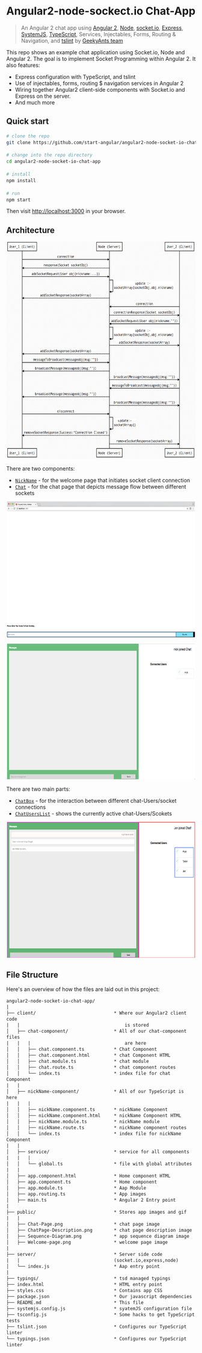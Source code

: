 Angular2-node-sockect.io Chat-App 
==========================

> An Angular 2 chat app using [Angular 2](https://angular.io/), [Node](https://nodejs.org/), [socket.io](http://socket.io/), [Express](https://expressjs.com/), [SystemJS](https://github.com/systemjs/systemjs), [TypeScript](http://www.typescriptlang.org/), Services, Injectables, Forms, Routing & Navigation, and [tslint](http://palantir.github.io/tslint/) by [GeekyAnts team](https://www.geekyants.com/)

This repo shows an example chat application using Socket.io, Node and Angular 2. The goal is to implement Socket Programming within Angular 2. It also features:

* Express configuration with TypeScript, and tslint
* Use of injectables, forms, routing $ navigation services in Angular 2
* Wiring together Angular2 client-side components with Socket.io and Express on the server. 
* And much more

## Quick start

```bash
# clone the repo
git clone https://github.com/start-angular/angular2-node-socket-io-chat-app.git 

# change into the repo directory
cd angular2-node-socket-io-chat-app

# install 
npm install

# run
npm start
```

Then visit [http://localhost:3000](http://localhost:3000) in your browser. 

## Architecture

<p align="center">
  <img src="/public/Sequence-Diagram.png" alt="Angular 2 Node Socket.io Chat" width="800" height="577"/>
</p>

There are two components:

* [`NickName`](client/nickName-component/nickName.component.ts) - for the welcome page that initiates socket client connection
* [`Chat`](client/chat-component/chat.component.ts) - for the chat page that depicts message flow between different sockets 

<p align="center">
  <img src="/public/Welcome-Page.png" alt="Angular 2 Node Socket.io Chat" width="500" height="360"/>
</p>

<p align="center">
  <img src="/public/Chat-Page.png" alt="Angular 2 Node Socket.io Chat" width="500" height="360"/>
</p>


There are two main parts:
* [`ChatBox`](client/chat-component/chat.component.ts) - for the interaction between different chat-Users/socket connections
* [`ChatUsersList`](client/chat-component/chat.component.ts) - shows the currently active chat-Users/Scokets

<p align="center">
  <img src="/public/ChatPage-Description.png" alt="Angular 2 Node Socket.io Chat" width="500" height="360"/>
</p>


## File Structure

Here's an overview of how the files are laid out in this project:

```
angular2-node-socket-io-chat-app/
|
├── client/                         	* Where our Angular2 client code 
|   |										is stored
│   ├── chat-component/             	* All of our chat-component files 
|   |	|									are here
│   │   ├── chat.component.ts       	* Chat Component
│   │   ├── chat.component.html     	* chat Component HTML
│   │   ├── chat.module.ts      		* chat module 
│   │   ├── chat.route.ts      			* chat component routes
│   │   └── index.ts       				* index file for chat Component
|   |   
│   ├── nickName-component/             * All of our TypeScript is here
|   |	|
│   │   ├── nickName.component.ts       * nickName Component
│   │   ├── nickName.component.html     * nickName Component HTML
│   │   ├── nickName.module.ts      	* nickName module
│   │   ├── nickName.route.ts      		* nickName component routes
│   │   └── index.ts       				* index file for nickName Component
|   |   
│   ├── service/             			* service for all components
|   |	|
│   │   └── global.ts       			* file with global attributes
|   |  
│   ├── app.component.html              * Home component HTML   
│   ├── app.component.ts                * Home component 
│   ├── app.module.ts                   * Aap Module  
│   ├── app.routing.ts               	* App images  
│   ├── main.ts            				* Angular 2 Entry point  
|    
├── public/								* Stores app images and gif
|	|
│   ├── Chat-Page.png       			* chat page image
│   ├── ChatPage-Description.png     	* chat page description image
│   ├── Sequence-Diagram.png      		* app sequence diagram image
│   ├── Welcome-page.png				* welcome page image
|   
├── server/             				* Server side code
|   |									(socket.io,express,node)
│   └── index.js       					* Aap entry point
|
├── typings/                      		* tsd managed typings
├── index.html                  		* HTML entry point 
├── styles.css                   		* Contains app CSS
├── package.json                    	* Our javascript dependencies
├── README.md                       	* This file
├── systemjs.config.js                  * syatemJS configuration file
├── tsconfig.js                 	 	* Some hacks to get TypeScript tests
├── tslint.json                     	* Configures our TypeScript linter
└── typings.json                     	* Configures our TypeScript linter 
```
